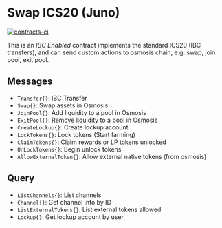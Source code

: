 # Swap ICS20 (Juno)
[![contracts-ci](https://github.com/giansalex/cw-osmo-swap/actions/workflows/rust.yml/badge.svg)](https://github.com/giansalex/cw-osmo-swap/actions/workflows/rust.yml)

This is an *IBC Enabled* contract implements the standard ICS20 (IBC transfers), and can send custom
actions to osmosis chain, e.g. swap, join pool, exit pool.

## Messages
- `Transfer{}`: IBC Transfer
- `Swap{}`: Swap assets in Osmosis
- `JoinPool{}`: Add liquidity to a pool in Osmosis
- `ExitPool{}`: Remove liquidity to a pool in Osmosis
- `CreateLockup{}`: Create lockup account
- `LockTokens{}`: Lock tokens (Start farming)
- `ClaimTokens{}`: Claim rewards or LP tokens unlocked
- `UnLockTokens{}`: Begin unlock tokens
- `AllowExternalToken{}`: Allow external native tokens (from osmosis)

## Query

- `ListChannels{}`: List channels
- `Channel{}`: Get channel info by ID
- `ListExternalTokens{}`: List external tokens allowed
- `Lockup{}`: Get lockup account by user